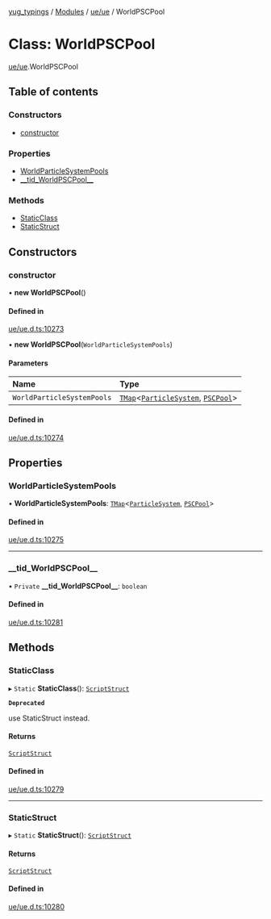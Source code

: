 [yug_typings](../README.md) / [Modules](../modules.md) / [ue/ue](../modules/ue_ue.md) / WorldPSCPool

# Class: WorldPSCPool

[ue/ue](../modules/ue_ue.md).WorldPSCPool

## Table of contents

### Constructors

- [constructor](ue_ue.WorldPSCPool.md#constructor)

### Properties

- [WorldParticleSystemPools](ue_ue.WorldPSCPool.md#worldparticlesystempools)
- [\_\_tid\_WorldPSCPool\_\_](ue_ue.WorldPSCPool.md#__tid_worldpscpool__)

### Methods

- [StaticClass](ue_ue.WorldPSCPool.md#staticclass)
- [StaticStruct](ue_ue.WorldPSCPool.md#staticstruct)

## Constructors

### constructor

• **new WorldPSCPool**()

#### Defined in

[ue/ue.d.ts:10273](https://github.com/YugMetaverse/yug_typings/blob/b7d9b19/ue/ue.d.ts#L10273)

• **new WorldPSCPool**(`WorldParticleSystemPools`)

#### Parameters

| Name | Type |
| :------ | :------ |
| `WorldParticleSystemPools` | [`TMap`](../interfaces/ue_puerts.TMap.md)<[`ParticleSystem`](ue_ue.ParticleSystem.md), [`PSCPool`](ue_ue.PSCPool.md)\> |

#### Defined in

[ue/ue.d.ts:10274](https://github.com/YugMetaverse/yug_typings/blob/b7d9b19/ue/ue.d.ts#L10274)

## Properties

### WorldParticleSystemPools

• **WorldParticleSystemPools**: [`TMap`](../interfaces/ue_puerts.TMap.md)<[`ParticleSystem`](ue_ue.ParticleSystem.md), [`PSCPool`](ue_ue.PSCPool.md)\>

#### Defined in

[ue/ue.d.ts:10275](https://github.com/YugMetaverse/yug_typings/blob/b7d9b19/ue/ue.d.ts#L10275)

___

### \_\_tid\_WorldPSCPool\_\_

• `Private` **\_\_tid\_WorldPSCPool\_\_**: `boolean`

#### Defined in

[ue/ue.d.ts:10281](https://github.com/YugMetaverse/yug_typings/blob/b7d9b19/ue/ue.d.ts#L10281)

## Methods

### StaticClass

▸ `Static` **StaticClass**(): [`ScriptStruct`](ue_ue.ScriptStruct.md)

**`Deprecated`**

use StaticStruct instead.

#### Returns

[`ScriptStruct`](ue_ue.ScriptStruct.md)

#### Defined in

[ue/ue.d.ts:10279](https://github.com/YugMetaverse/yug_typings/blob/b7d9b19/ue/ue.d.ts#L10279)

___

### StaticStruct

▸ `Static` **StaticStruct**(): [`ScriptStruct`](ue_ue.ScriptStruct.md)

#### Returns

[`ScriptStruct`](ue_ue.ScriptStruct.md)

#### Defined in

[ue/ue.d.ts:10280](https://github.com/YugMetaverse/yug_typings/blob/b7d9b19/ue/ue.d.ts#L10280)
